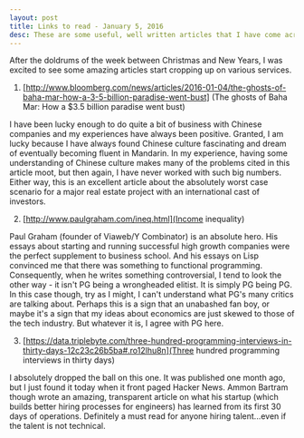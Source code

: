 ```yaml
---
layout: post
title: Links to read - January 5, 2016
desc: These are some useful, well written articles that I have come across so far in 2016.
---
```


After the doldrums of the week between Christmas and New Years, I was excited to see some amazing articles start cropping up on various services. 

1. [http://www.bloomberg.com/news/articles/2016-01-04/the-ghosts-of-baha-mar-how-a-3-5-billion-paradise-went-bust] (The ghosts of Baha Mar: How a $3.5 billion paradise went bust)

I have been lucky enough to do quite a bit of business with Chinese companies and my experiences have always been positive. Granted, I am lucky because I have always found Chinese culture fascinating and dream of eventually becoming fluent in Mandarin. In my experience, having some understanding of Chinese culture makes many of the problems cited in this article moot, but then again, I have never worked with such big numbers. Either way, this is an excellent article about the absolutely worst case scenario for a major real estate project with an international cast of investors.

2. [http://www.paulgraham.com/ineq.html](Income inequality)

Paul Graham (founder of Viaweb/Y Combinator) is an absolute hero. His essays about starting and running successful high growth companies were the perfect supplement to business school. And his essays on Lisp convinced me that there was something to functional programming. Consequently, when he writes something controversial, I tend to look the other way - it isn't PG being a wrongheaded elitist. It is simply PG being PG. In this case though, try as I might, I can't understand what PG's many critics are talking about. Perhaps this is a sign that an unabashed fan boy, or maybe it's a sign that my ideas about economics are just skewed to those of the tech industry. But whatever it is, I agree with PG here.

3. [https://data.triplebyte.com/three-hundred-programming-interviews-in-thirty-days-12c23c26b5ba#.ro12lhu8n](Three hundred programming interviews in thirty days)

I absolutely dropped the ball on this one. It was published one month ago, but I just found it today when it front paged Hacker News. Ammon Bartram though wrote an amazing, transparent article on what his startup (which builds better hiring processes for engineers) has learned from its first 30 days of operations. Definitely a must read for anyone hiring talent...even if the talent is not technical.
